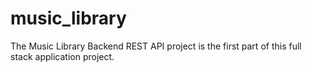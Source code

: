 # music_library
The Music Library Backend REST API project is the first part of this full stack application project. 
